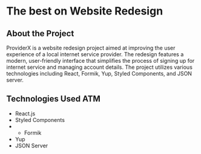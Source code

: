 # The best on Website Redesign

## About the Project

 ProviderX is a website redesign project aimed at improving the user experience of a local internet service provider. The redesign features a modern, user-friendly interface that simplifies the process of signing up for internet service and managing account details. The project utilizes various technologies including React, Formik, Yup, Styled Components, and JSON server.

## Technologies Used ATM

* React.js
* Styled Components
* * Formik
* Yup
* JSON Server

